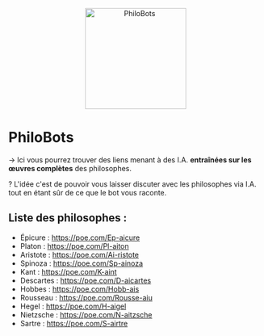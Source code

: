 <p align="center">
    <img width="200" height="200" src="https://i.imgur.com/FfRpb5W.png" alt="PhiloBots">
</p>

# PhiloBots
→ Ici vous pourrez trouver des liens menant à des I.A. **entraînées sur les œuvres complètes** des philosophes.

? L'idée c'est de pouvoir vous laisser discuter avec les philosophes via I.A. tout en étant sûr de ce que le bot vous raconte.

## Liste des philosophes :

- Épicure : https://poe.com/Ep-aicure
- Platon : https://poe.com/Pl-aiton
- Aristote : https://poe.com/Ai-ristote
- Spinoza : https://poe.com/Sp-ainoza
- Kant : https://poe.com/K-aint
- Descartes : https://poe.com/D-aicartes
- Hobbes : https://poe.com/Hobb-ais
- Rousseau : https://poe.com/Rousse-aiu
- Hegel : https://poe.com/H-aigel
- Nietzsche : https://poe.com/N-aitzsche
- Sartre : https://poe.com/S-airtre
